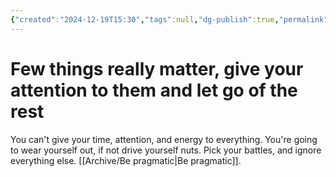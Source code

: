 ```yaml
---
{"created":"2024-12-19T15:30","tags":null,"dg-publish":true,"permalink":"/journal/principles/few-things-really-matter-give-your-attention-to-them-and-let-go-of-the-rest/","dgPassFrontmatter":true,"updated":"2024-12-21T15:11:28.190+01:00"}
---
```


# Few things really matter, give your attention to them and let go of the rest

You can't give your time, attention, and energy to everything. You're going to wear yourself out, if not drive yourself nuts. Pick your battles, and ignore everything else. 
[[Archive/Be pragmatic\|Be pragmatic]].